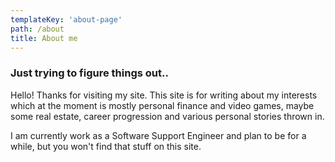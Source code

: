 ```yaml
---
templateKey: 'about-page'
path: /about
title: About me
---
```

### Just trying to figure things out..
Hello! Thanks for visiting my site. This site is for writing about my interests which at the moment is mostly personal finance and video games, maybe some real estate, career progression and various personal stories thrown in.

I am currently work as a Software Support Engineer and plan to be for a while, but you won't find that stuff on this site.